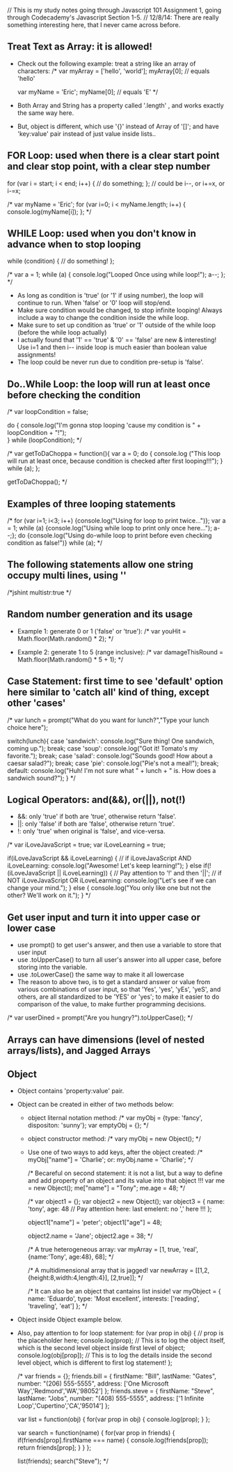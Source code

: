 // This is my study notes going through Javascript 101 Assignment 1, going through Codecademy's Javascript Section 1-5.
// 12/8/14: There are really something interesting here, that I never came across before.

Treat Text as Array: it is allowed!
-------------------------------

- Check out the following example: treat a string like an array of characters:
    /*
    var myArray = ['hello', 'world'];
    myArray[0];    // equals 'hello'

    var myName = 'Eric';
    myName[0];      // equals 'E'
     */

- Both Array and String has a property called '.length' , and works exactly the same way here.
- But, object is different, which use '{}' instead of Array of '[]'; and have 'key:value' pair instead of just value inside lists..


FOR Loop: used when there is a clear start point and clear stop point, with a clear step number
--------------

for (var i = start; i < end; i++) {
    // do something;
};      // could be i--, or i+=x, or i-=x;

/*
var myName = 'Eric';
for (var i=0; i < myName.length; i++) {
    console.log(myName[i]);
 };
 */

WHILE Loop: used when you don't know in advance when to stop looping
----------

while (condition) {
    // do something!
};     

/*
var a = 1;
while (a) {
    console.log("Looped Once using while loop!");
    a--;
};
*/

- As long as condition is 'true' (or '1' if using number), the loop will continue to run. When 'false' or '0' loop will stop/end.
- Make sure condition would be changed, to stop infinite looping! Always include a way to change the condition inside the while loop.
- Make sure to set up condition as 'true' or '1' outside of the while loop (before the while loop actually)
- I actually found that '1' == 'true' & '0' == 'false' are new & interesting! Use i=1 and then i-- inside loop is much easier than boolean value assignments!
- The loop could be never run due to condition pre-setup is 'false'.

Do..While Loop: the loop will run at least once before checking the condition
---------------------

/*
var loopCondition = false;

do {
    console.log("I'm gonna stop looping 'cause my condition is " + loopCondition + "!");    
} while (loopCondition);
 */

/*
var getToDaChoppa = function(){
  var a = 0;
  do {
      console.log ("This loop will run at least once, because condition is checked after first looping!!!");
  } while (a);
};

getToDaChoppa();
 */

Examples of three looping statements
--------
/*
for (var i=1; i<3; i++) {console.log("Using for loop to print twice...")};
var a = 1; while (a) {console.log("Using while loop to print only once here..."); a--;};
do {console.log("Using do-while loop to print before even checking condition as false!")} while (a);
 */


The following statements allow one string occupy multi lines, using '\'
------------------------------------------------------------------------------------------------

/*jshint multistr:true */


Random number generation and its usage
-------------------------------

- Example 1: generate 0 or 1 ('false' or 'true'):
/*
var youHit = Math.floor(Math.random() * 2);
 */

- Example 2: generate 1 to 5 (range inclusive):
/*
var damageThisRound = Math.floor(Math.random() * 5 + 1);
 */


Case Statement: first time to see 'default' option here similar to 'catch all' kind of thing, except other 'cases'
-----------------

/*
var lunch = prompt("What do you want for lunch?","Type your lunch choice here");

switch(lunch){
  case 'sandwich':
    console.log("Sure thing! One sandwich, coming up.");
    break;
  case 'soup':
    console.log("Got it! Tomato's my favorite.");
    break;
  case 'salad':
    console.log("Sounds good! How about a caesar salad?");
    break;
  case 'pie':
    console.log("Pie's not a meal!");
    break;
  default:
    console.log("Huh! I'm not sure what " + lunch + " is. How does a sandwich sound?");
}
 */


Logical Operators: and(&&), or(||), not(!)
-----------------------------------------------------------

- &&: only 'true' if both are 'true', otherwise return 'false'.
- ||: only 'false' if both are 'false', otherwise return 'true'.
- !: only 'true' when original is 'false', and vice-versa.

/*
var iLoveJavaScript = true;
var iLoveLearning = true;

if(iLoveJavaScript && iLoveLearning) {
  // if iLoveJavaScript AND iLoveLearning:
  console.log("Awesome! Let's keep learning!");
} else if(!(iLoveJavaScript || iLoveLearning)) {                // Pay attention to '!' and then '||';
  // if NOT iLoveJavaScript OR iLoveLearning:
  console.log("Let's see if we can change your mind.");
} else {
  console.log("You only like one but not the other? We'll work on it.");
}
 */


 Get user input and turn it into upper case or lower case
 -------------------------------
- use prompt() to get user's answer, and then use a variable to store that user input
- use .toUpperCase() to turn all user's answer into all upper case, before storing into the variable. 
- use .toLowerCase() the same way to make it all lowercase
- The reason to above two, is to get a standard answer or value from various combinations of user input, so that 'Yes', 'yes', 'yEs', 'yeS', and others, are all standardized to be 'YES' or 'yes'; to make it easier to do comparison of the value, to make further programming decisions.
 
 /*
 var userDined = prompt("Are you hungry?").toUpperCase();
  */
 

Arrays can have dimensions (level of nested arrays/lists), and Jagged Arrays
---------------------------


Object
-----------
- Object contains 'property:value' pair.
- Object can be created in either of two methods below:
    + object liternal notation method:
        /* var myObj = {type: 'fancy', dispositon: 'sunny'}; var emptyObj = {}; */
    + object constructor method:
        /* vary myObj = new Object(); */
    + Use one of two ways to add keys, after the object created:
        /* myObj["name"] = 'Charlie'; or: myObj.name = 'Charlie'; */

        /*       Becareful on second statement: it is not a list, but a way to define and add property of an object and its value into that object !!!
        var me = new Object();
        me["name"] = "Tony";
        me.age = 48;
         */
        
        /*
        var object1 = {};
        var object2 = new Object();
        var object3 = {
            name: 'tony',
            age: 48                                     // Pay attention here: last emelent: no ',' here !!!
        };

        object1["name"] = 'peter';
        object1["age"] = 48;

        object2.name = 'Jane';
        object2.age = 38;
        */
       
       /*       A true heterogeneous array:
       var myArray = [1, true, 'real', {name:'Tony', age:48}, 68];
        */

        /*        A multidimensional array that is jagged!
        var newArray = [[1,2,{height:8,width:4,length:4}], [2,true]];
         */

         /*        It can also be an object that cantains list inside!
         var myObject = {
          name: 'Eduardo',
          type: 'Most excellent',
          interests: ['reading', 'traveling', 'eat']
          };
          */

- Object inside Object example below.
- Also, pay attention to for loop statement: 
    for (var prop in obj) {         // prop is the placeholder here;
        console.log(prop);          // This is to log the object itself, which is the second level object inside first level of object;
        console.log(obj[prop]);     // This is to log the details inside the second level object, which is different to first log statement!
    };

    /*
    var friends = {};
    friends.bill = {
      firstName: "Bill",
      lastName: "Gates",
      number: "(206) 555-5555",
      address: ['One Microsoft Way','Redmond','WA','98052']
    };
    friends.steve = {
      firstName: "Steve",
      lastName: "Jobs",
      number: "(408) 555-5555",
      address: ['1 Infinite Loop','Cupertino','CA','95014']
    };

    var list = function(obj) {
      for(var prop in obj) {
        console.log(prop);
      }
    };

    var search = function(name) {
      for(var prop in friends) {
        if(friends[prop].firstName === name) {
          console.log(friends[prop]);
          return friends[prop];
        }
      }
    };

    list(friends);
    search("Steve");
     */

